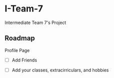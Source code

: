 # I-Team-7
Intermediate Team 7's Project

## Roadmap

Profile Page
  - [ ] Add Friends
  - [ ] Add your classes, extracirriculars, and hobbies



